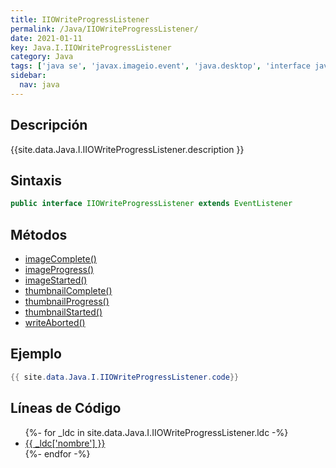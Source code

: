 ```yaml
---
title: IIOWriteProgressListener
permalink: /Java/IIOWriteProgressListener/
date: 2021-01-11
key: Java.I.IIOWriteProgressListener
category: Java
tags: ['java se', 'javax.imageio.event', 'java.desktop', 'interface java', 'Java 1.0']
sidebar: 
  nav: java
---
```


## Descripción
{{site.data.Java.I.IIOWriteProgressListener.description }}

## Sintaxis
~~~java
public interface IIOWriteProgressListener extends EventListener
~~~

## Métodos
* [imageComplete()](/Java/IIOWriteProgressListener/imageComplete)
* [imageProgress()](/Java/IIOWriteProgressListener/imageProgress)
* [imageStarted()](/Java/IIOWriteProgressListener/imageStarted)
* [thumbnailComplete()](/Java/IIOWriteProgressListener/thumbnailComplete)
* [thumbnailProgress()](/Java/IIOWriteProgressListener/thumbnailProgress)
* [thumbnailStarted()](/Java/IIOWriteProgressListener/thumbnailStarted)
* [writeAborted()](/Java/IIOWriteProgressListener/writeAborted)

## Ejemplo
~~~java
{{ site.data.Java.I.IIOWriteProgressListener.code}}
~~~

## Líneas de Código
<ul>
{%- for _ldc in site.data.Java.I.IIOWriteProgressListener.ldc -%}
   <li>
       <a href="{{_ldc['url'] }}">{{ _ldc['nombre'] }}</a>
   </li>
{%- endfor -%}
</ul>
